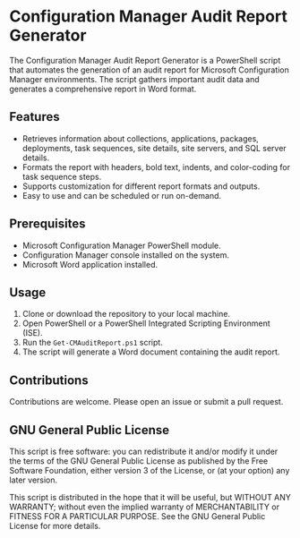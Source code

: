 # Configuration Manager Audit Report Generator

The Configuration Manager Audit Report Generator is a PowerShell script that automates the generation of an audit report for Microsoft Configuration Manager environments. The script gathers important audit data and generates a comprehensive report in Word format.

## Features

- Retrieves information about collections, applications, packages, deployments, task sequences, site details, site servers, and SQL server details.
- Formats the report with headers, bold text, indents, and color-coding for task sequence steps.
- Supports customization for different report formats and outputs.
- Easy to use and can be scheduled or run on-demand.

## Prerequisites

- Microsoft Configuration Manager PowerShell module.
- Configuration Manager console installed on the system.
- Microsoft Word application installed.

## Usage

1. Clone or download the repository to your local machine.
2. Open PowerShell or a PowerShell Integrated Scripting Environment (ISE).
3. Run the `Get-CMAuditReport.ps1` script.
4. The script will generate a Word document containing the audit report.

## Contributions
Contributions are welcome. Please open an issue or submit a pull request.

## GNU General Public License
This script is free software: you can redistribute it and/or modify it under the terms of the GNU General Public License as published by the Free Software Foundation, either version 3 of the License, or (at your option) any later version.

This script is distributed in the hope that it will be useful, but WITHOUT ANY WARRANTY; without even the implied warranty of MERCHANTABILITY or FITNESS FOR A PARTICULAR PURPOSE. See the GNU General Public License for more details.

